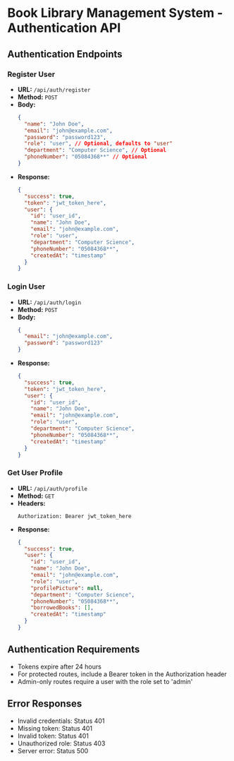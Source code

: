 # Book Library Management System - Authentication API

## Authentication Endpoints

### Register User

- **URL:** `/api/auth/register`
- **Method:** `POST`
- **Body:**
  ```json
  {
    "name": "John Doe",
    "email": "john@example.com",
    "password": "password123",
    "role": "user", // Optional, defaults to "user"
    "department": "Computer Science", // Optional
    "phoneNumber": "05084368**" // Optional
  }
  ```
- **Response:**
  ```json
  {
    "success": true,
    "token": "jwt_token_here",
    "user": {
      "id": "user_id",
      "name": "John Doe",
      "email": "john@example.com",
      "role": "user",
      "department": "Computer Science",
      "phoneNumber": "05084368**",
      "createdAt": "timestamp"
    }
  }
  ```

### Login User

- **URL:** `/api/auth/login`
- **Method:** `POST`
- **Body:**
  ```json
  {
    "email": "john@example.com",
    "password": "password123"
  }
  ```
- **Response:**
  ```json
  {
    "success": true,
    "token": "jwt_token_here",
    "user": {
      "id": "user_id",
      "name": "John Doe",
      "email": "john@example.com",
      "role": "user",
      "department": "Computer Science",
      "phoneNumber": "05084368**",
      "createdAt": "timestamp"
    }
  }
  ```

### Get User Profile

- **URL:** `/api/auth/profile`
- **Method:** `GET`
- **Headers:**
  ```
  Authorization: Bearer jwt_token_here
  ```
- **Response:**
  ```json
  {
    "success": true,
    "user": {
      "id": "user_id",
      "name": "John Doe",
      "email": "john@example.com",
      "role": "user",
      "profilePicture": null,
      "department": "Computer Science",
      "phoneNumber": "05084368**",
      "borrowedBooks": [],
      "createdAt": "timestamp"
    }
  }
  ```

## Authentication Requirements

- Tokens expire after 24 hours
- For protected routes, include a Bearer token in the Authorization header
- Admin-only routes require a user with the role set to 'admin'

## Error Responses

- Invalid credentials: Status 401
- Missing token: Status 401
- Invalid token: Status 401
- Unauthorized role: Status 403
- Server error: Status 500

